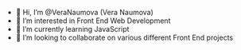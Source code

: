 - 👋 Hi, I’m @VeraNaumova (Vera Naumova)
- 👀 I’m interested in Front End Web Development
- 🌱 I’m currently learning JavaScript
- 💞️ I’m looking to collaborate on various different Front End projects


<!-- 📫 How to reach me 


VeraNaumova/VeraNaumova is a ✨ special ✨ repository because its `README.md` (this file) appears on your GitHub profile.
You can click the Preview link to take a look at your changes.
--->
